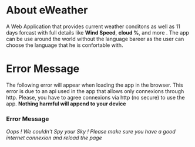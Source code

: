 # About eWeather

A Web Application that provides current weather conditons as well as 11 days forcast with full details like **Wind Speed**, **cloud %**, and more . The app can be use around the world without the language bareer as the user can choose the language that he is confortable with.

# Error Message

The following error will appear when loading the app in the browser.
This error is due to an api used in the app that allows only connexions through http. Please, you have to agree connexions via http (no secure) to use the app. **Nothing harmful will append to your device**

### Error Message

_Oops ! We couldn't Spy your Sky !_
_Please make sure you have a good internet connexion_
_and reload the page_

#
